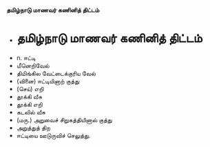 **தமிழ்நாடு மாணவர் கணினித் திட்டம்**
- # தமிழ்நாடு மாணவர் கணினித் திட்டம்
- n. ஈட்டி
- மீனெறிவேல்
- திமிங்கில வேட்டைக்குரிய வேல்
- (வினை) ஈட்டியினாற் குத்து
- (செய்) எறி
- தூக்கி வீசு
- தூக்கி எறி
- கடலில் வீசு
- (மரு.) அறுவைச் சிறுகத்தியினால் குத்து
- அறுத்துத் திற
- ஈட்டியை ஊடுருவிச் செலுத்து.


